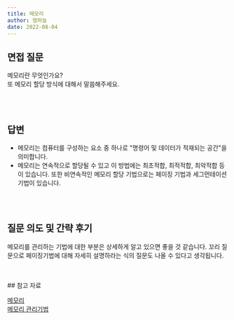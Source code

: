 ```yaml
---
title: 메모리
author: 염하늘
date: 2022-08-04
---
```


## 면접 질문

메모리란 무엇인가요?</br>
또 메모리 할당 방식에 대해서 말씀해주세요.

<br>
<br />

## 답변

* 메모리는 컴퓨터를 구성하는 요소 중 하나로 "명령어 및 데이터가 적재되는 공간"을 의미합니다.
* 메모리는 연속적으로 할당될 수 있고 이 방법에는 최초적합, 최적적합, 최악적합 등이 있습니다. 또한 비연속적인 메모리 할당 기법으로는 페이징 기법과 세그먼테이션 기법이 있습니다. <br/>

<br>
<br />

## 질문 의도 및 간략 후기

메모리를 관리하는 기법에 대한 부분은 상세하게 알고 있으면 좋을 것 같습니다. 꼬리 질문으로 페이징기법에 대해 자세히 설명하라는 식의 질문도 나올 수 있다고 생각됩니다.

<br>
<br />
## 참고 자료

[메모리 ](https://medium.com/@Aaron__Kim/%EA%B8%B0%EC%88%A0-%EB%A9%B4%EC%A0%91-%EC%A4%80%EB%B9%84-db-os-nw-e03cdfe07966)<br/>
[메모리 관리기법](https://goodmilktea.tistory.com/31)
